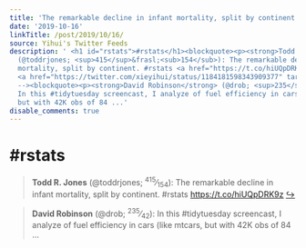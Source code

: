 ```yaml
---
title: 'The remarkable decline in infant mortality, split by continent. #rstats https://t.co/hiUQpDRK9z'
date: '2019-10-16'
linkTitle: /post/2019/10/16/
source: Yihui's Twitter Feeds
description: ' <h1 id="rstats">#rstats</h1><blockquote><p><strong>Todd R. Jones</strong>
  (@toddrjones; <sup>415</sup>&frasl;<sub>154</sub>): The remarkable decline in infant
  mortality, split by continent. #rstats <a href="https://t.co/hiUQpDRK9z" target="_blank">https://t.co/hiUQpDRK9z</a>
  <a href="https://twitter.com/xieyihui/status/1184181598343909377" target="_blank">&#8618;</a></p></blockquote><!--
  --><blockquote><p><strong>David Robinson</strong> (@drob; <sup>235</sup>&frasl;<sub>42</sub>):
  In this #tidytuesday screencast, I analyze of fuel efficiency in cars (like mtcars,
  but with 42K obs of 84 ...'
disable_comments: true
---
```

 <h1 id="rstats">#rstats</h1><blockquote><p><strong>Todd R. Jones</strong> (@toddrjones; <sup>415</sup>&frasl;<sub>154</sub>): The remarkable decline in infant mortality, split by continent. #rstats <a href="https://t.co/hiUQpDRK9z" target="_blank">https://t.co/hiUQpDRK9z</a> <a href="https://twitter.com/xieyihui/status/1184181598343909377" target="_blank">&#8618;</a></p></blockquote><!-- --><blockquote><p><strong>David Robinson</strong> (@drob; <sup>235</sup>&frasl;<sub>42</sub>): In this #tidytuesday screencast, I analyze of fuel efficiency in cars (like mtcars, but with 42K obs of 84 ...